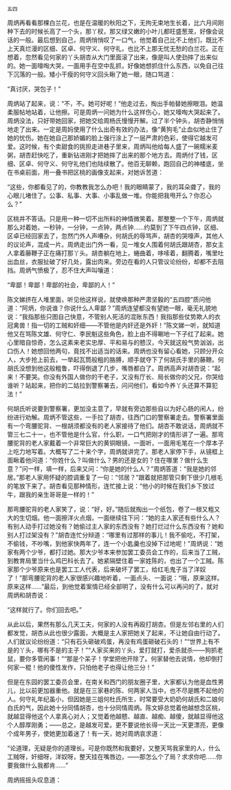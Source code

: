     五四 

   周炳再看看那棵白兰花，也是在温暖的秋阳之下，无拘无束地生长着，比六月间刚种下去的时候长高了一个头，那丫杈，那又绿又嫩的小叶儿都旺盛葱茏，好像会说话的一般。最后想到自己，周炳悄悄叹了一口气，他觉着自己比不上他们，既比不上天真烂漫的区细、区卓、何守义、何守礼，也比不上那无忧无愁的白兰花。正在想着，忽然看见何家的丫头胡杏从大门里面滚了出来，像是叫人使劲摔了出来似的。她一面嚎啕大哭，一面用手在空中乱抓，好像她想抓住什么东西，以免自己往下沉落的一般。矮小干瘦的何守义回头瞅了她一眼，随口骂道：

   “真讨厌，哭包子！”

   周炳站了起来，说：“不，不。她可好呢！”他走过去，掏出手帕替她擦眼泪。她温柔服帖地站着，让他擦。可是周炳一问她为什么这样伤心，她又嚎啕大哭起来了。周炳没法，只好带她回家，把她交给周杨氏慢慢开解。过了半个钟头，胡杏静悄悄地走了出来。一定是周妈使用了什么出奇有效的办法，像“黄狗毛”止血似地止住了她的忧伤。她在她自己那娇媚的脸上强行涂上了一层严肃的色彩，使得它越发可爱。这时候，有个卖甜食的挑担走进巷子里来，周炳叫他给每人盛了一碗糯米麦粥，胡杏赶快吃了，重新钻进刚才把她摔了出来的那个地方去。周炳付了钱，区细、区卓、何守义、何守礼他们也陆续散了。他百无聊赖，跑回自己的神楼底，坐在书桌前面，用一叠书把区桃的画像支起来，对她诉苦道：

   “这些，你都看见了的，你教教我怎么办吧！我的眼睛蒙了，我的耳朵聋了，我的心眼儿堵住了。公事、私事、大事、小事乱做一堆。你能把我甩开么？你忍心么？”

   区桃并不答话。只是用一种一切不出所料的神情微笑着。那整整一个下午，周炳就那么对着她，一秒钟，一分钟，一点钟，两点钟……约莫到了下午四点钟，区细、区卓已经回家去了，忽然门外人声嘈杂，何胡氏的辱骂声，胡杏的哭嚎声，其他人的议论声，混成一片。周炳走出门外一看，见一堆女人围着何胡氏跟胡杏，那女主人拿着藤鞭子正在痛打那丫头。胡杏躺在地上，蜷曲着，哆嗦着，翻腾着，嘴里吐出血丝，衣服扯破了好几处，露出肉来。旁边在看的人只管议论纷纷，却都不去阻挡。周炳气愤极了，忍不住大声叫嚷道：

   “卑鄙！卑鄙！卑鄙的社会，卑鄙的人！”

   陈文娣挤在人堆里面，听见他这样说，就使唤那种严肃坚毅的“五四腔”质问他道：“阿炳，你说谁？你说什么人卑鄙？”周炳连望都没有望她一眼，毫无礼貌地说：“我指那些只图自己快意，不管别人死活的混账东西！我指那些仗势欺人的衣冠禽兽！指一切的工贼和奸细——不管他是内奸还是外奸！”陈文娣一听，就知道他又在骂陈文雄、何守仁、李民魁这些角色，脸上由不得唰地一下子红了起来。她心里暗自惊奇，怎么这素来老实忠厚、平和易与的戆汉，今天就这般气势汹汹，出口伤人！她想回他两句，竟找不出适当的话来。周炳也没有留心看她，只顾分开众人，大步抢上前去，一举起瓦筒般粗的胳膊，顺手就夺下了何胡氏手里的藤鞭。何胡氏没想到他这般粗鲁，吓得倒退了几步，嘴唇都白了。周炳高声对胡杏说：“起来！不要哭。你没有外国人做你的干老子，又没有厅长、局长做你的父兄，你哭给谁听？站起来，把你的二姑拉到警察署去，问问他们，看如今养丫头还算不算犯法！”

   何胡氏听说要到警察署，更加没主意了，早就有旁边那些自以为好心肠的闲人，纷纷进行劝解。周炳不管这些，一手拉了胡杏，往西门口的警察署走去。警察署里面有一个弯腰驼背、一根胡须都没有的老人家接待了他们。胡杏不敢说话，周炳就不管三七二十一，也不管他是什么官，什么职，一口气把刚才的情形讲了一遍。那弯腰驼背的老人家戴着一个非常巨大的黄铜眼镜，一面听，一面用毛笔在一个厚本子上吃力地写着。大概写了二十来个字，周炳就讲完了。那老人家停下手，从镜框上面瞅着他问道：“你姓什么？叫做什么？男的还是女的？住在哪里？做什么生意？”问一样，填一样，后来又问：“你是她的什么人？”周炳答道：“我是她的邻居。”那老人家用怀疑的腔调重复了一句：“邻居？”跟着就把那管只剩下很少几根毛的笔放下来了。胡杏看见那种情形，连忙接上说：“他小的时候在我们乡下放过牛，跟我的亲生哥哥是一样的！”

   那弯腰驼背的老人家笑了，说：“好，好。”随后就掏出一个纸包，卷了一根又粗又大的生切烟。他一面擦洋火点烟，一面继续往下问：“她的主人家还有些什么人？有别人动手打过她没有？她偷过主人家的东西没有？她打烂过什么东西没有？她和别人打过架没有？”胡杏连忙分辩道：“哪里有过那样的事儿！我不偷吃，不打架，不偷钱，不吵嘴，到他家快两年了，连一个小匙羹也没掉下过地呢！”周炳说：“她家有两个少爷，都打过她。那大少爷本来参加罢工委员会工作的，后来当了工贼，到教育局里当什么鸡巴科长去了。她紧隔壁住着一家姓陈的，也出了一个工贼。陈家那个少爷原来也是罢工工人代表，后来破坏了罢工，给红毛鬼子当了洋奴了！”那弯腰驼背的老人家很感兴趣地听着，一面点头、一面说：“哦，原来这样。原来这样……”最后，到他觉着案情已经全部明了，没有什么可以再问的了，就对周炳和胡杏说：

   “这样就行了。你们回去吧。”

   从此以后，果然有那么几天工夫，何家的人没有再殴打胡杏。但是左邻右里的人们都发觉，胡杏从此也很少露面，大概是主人家把她关了起来，不让她自由行动了。人们就议论纷纷道：“只有石头砸破鸡蛋，再没有鸡蛋砸破石头的！”“世界上有不是的丫头，哪有不是的主子！”“人家买来的丫头，爱打就打，爱杀就杀——狗抓老鼠，要你多管闲事！”“那是个呆子！学堂把他开除了。何家替他去说情，他却倒打何家一棍！他的傻性发作，只怕他老子也得让他三分！”

   但是在东园的罢工委员会里，在南关和西门的朋友圈子里，大家都认为他是血性男儿，比以前更加器重他。就是在三家巷的陈、何两家人当中，也不尽是瞧不起他的人。何守礼年纪虽小，但因她是三姐何杜氏所生，时常要受大奶奶何胡氏和二娘何白氏的气，因此她十分同情胡杏，也十分同情周炳。陈文婷总觉着他越想念区桃，就越显得他这个人拿真心对人；又觉着他越戆、越直、越痴、越傻，就越显得他这个人醇厚刚勇；——总之，是越发可爱。更不要说他长得一天比一天更漂亮，更像个成年男子，使她更加着迷了！有一天，她对周炳哀求道：

   “论道理，无疑是你的道理长。可是你既然和我要好，又整天骂我家里的人，什么工贼呀，奸细呀，洋奴呀，整天挂在嘴唇边，——那怎么个了局？求求你吧……你要我做什么我都肯……”

   周炳摇摇头叹息道：

